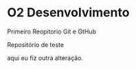 # O2 Desenvolvimento
 Primeiro Reopitorio Git e GtHub

 Repositório de teste
 
aqui eu fiz outra alteração.
